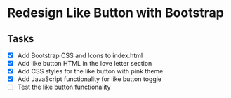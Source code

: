 # Redesign Like Button with Bootstrap

## Tasks
- [x] Add Bootstrap CSS and Icons to index.html
- [x] Add like button HTML in the love letter section
- [x] Add CSS styles for the like button with pink theme
- [x] Add JavaScript functionality for like button toggle
- [ ] Test the like button functionality
